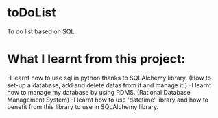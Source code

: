# toDoList
To do list based on SQL.
# What I learnt from this project:
  -I learnt how to use sql in python thanks to SQLAlchemy library. (How to set-up a database, add and delete datas from it and manage it.)
  -I learnt how to manage my database by using RDMS. (Rational Database Management System)
  -I learnt how to use 'datetime' library and how to benefit from this library to use in SQLAlchemy library.
